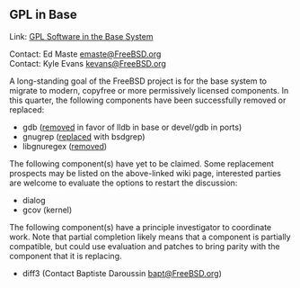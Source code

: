 ## GPL in Base ##

Link:	 [GPL Software in the Base System](https://wiki.freebsd.org/GPLinBase)  

Contact: Ed Maste <emaste@FreeBSD.org>  
Contact: Kyle Evans <kevans@FreeBSD.org>  

A long-standing goal of the FreeBSD project is for the base system to migrate
to modern, copyfree or more permissively licensed components.  In this quarter,
the following components have been successfully removed or replaced:

  * gdb ([removed](https://cgit.freebsd.org/src/commit/?id=1c0ea326aa6d) in favor of lldb in base or devel/gdb in ports)
  * gnugrep ([replaced](https://cgit.freebsd.org/src/commit/?id=b82a9ec5f53e) with bsdgrep)
  * libgnuregex ([removed](https://cgit.freebsd.org/src/commit/?id=8aff76fb37b5))

The following component(s) have yet to be claimed.  Some replacement prospects
may be listed on the above-linked wiki page, interested parties are welcome to
evaluate the options to restart the discussion:

  * dialog
  * gcov (kernel)

The following component(s) have a principle investigator to coordinate work.
Note that partial completion likely means that a component is partially
compatible, but could use evaluation and patches to bring parity with the
component that it is replacing.

  * diff3 (Contact Baptiste Daroussin <bapt@FreeBSD.org>)
